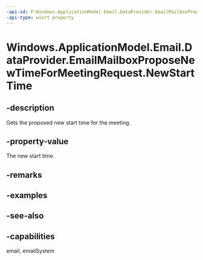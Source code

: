 ```yaml
---
-api-id: P:Windows.ApplicationModel.Email.DataProvider.EmailMailboxProposeNewTimeForMeetingRequest.NewStartTime
-api-type: winrt property
---
```


<!-- Property syntax
public Windows.Foundation.DateTime NewStartTime { get; }
-->

# Windows.ApplicationModel.Email.DataProvider.EmailMailboxProposeNewTimeForMeetingRequest.NewStartTime

## -description
Gets the proposed new start time for the meeting.

## -property-value
The new start time.

## -remarks

## -examples

## -see-also

## -capabilities
email, emailSystem
